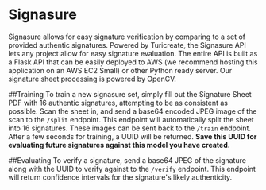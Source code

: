 # Signasure
Signasure allows for easy signature verification by comparing to a set of provided authentic signatures. Powered by Turicreate, the Signasure API lets any project allow for easy signature evaluation. The entire API is built as a Flask API that can be easily deployed to AWS (we recommend hosting this application on an AWS EC2 Small) or other Python ready server. Our signature sheet processing is powered by OpenCV.

##Training
To train a new signasure set, simply fill out the Signature Sheet PDF with 16 authentic signatures, attempting to be as consistent as possible. Scan the sheet in, and send a base64 encoded JPEG image of the scan to the `/split` endpoint. This endpoint will automatically split the sheet into 16 signatures. These images can be sent back to the `/train` endpoint. After a few seconds for training, a UUID will be returned. **Save this UUID for evaluating future signatures against this model you have created.**

##Evaluating
To verify a signature, send a base64 JPEG of the signature along with the UUID to verify against to the `/verify` endpoint. This endpoint will return confidence intervals for the signature's likely authenticity.
